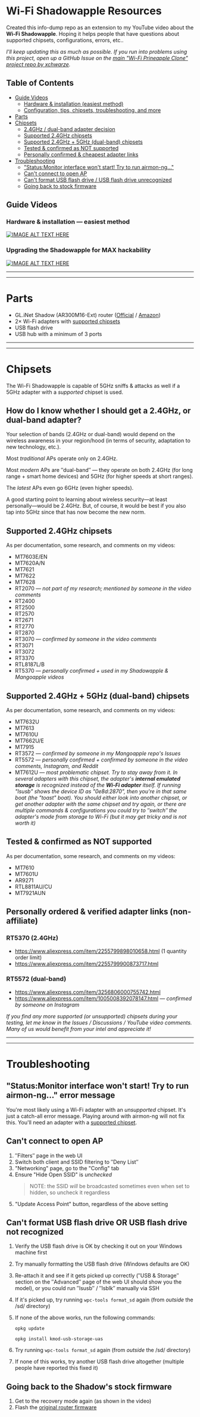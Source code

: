 # Wi-Fi Shadowapple Resources
Created this info-dump repo as an extension to my YouTube video about the **Wi-Fi Shadowapple**. Hoping it helps people that have questions about supported chipsets, configurations, errors, etc..

*I'll keep updating this as much as possible. If you run into problems using this project, open up a GitHub Issue on the [main "Wi-Fi Prineapple Clone" project repo by xchwarze](https://github.com/xchwarze/wifi-pineapple-cloner).*

## Table of Contents
- [Guide Videos](https://github.com/SHUR1K-N/wifi-shadowapple-resources#guide-videos)
	- [Hardware & installation (easiest method)](https://github.com/SHUR1K-N/wifi-shadowapple-resources#hardware--installation-easiest-method)
	- [Configuration, tips, chipsets, troubleshooting, and more](https://github.com/SHUR1K-N/wifi-shadowapple-resources#upgrade--configuration-tips-chipsets-troubleshooting-and-more)
- [Parts](https://github.com/SHUR1K-N/wifi-shadowapple-resources#parts)
- [Chipsets](https://github.com/SHUR1K-N/wifi-shadowapple-resources#chipsets)
  - [2.4GHz / dual-band adapter decision](https://github.com/SHUR1K-N/wifi-shadowapple-resources#how-do-i-know-whether-i-should-get-a-24ghz-or-dual-band-adapter)
  - [Supported 2.4GHz chipsets](https://github.com/SHUR1K-N/wifi-shadowapple-resources#supported-24ghz-chipsets)
  - [Supported 2.4GHz + 5GHz (dual-band) chipsets](https://github.com/SHUR1K-N/wifi-shadowapple-resources#supported-24ghz--5ghz-dual-band-chipsets)
  - [Tested & confirmed as NOT supported](https://github.com/SHUR1K-N/wifi-shadowapple-resources#tested--confirmed-as-not-supported)
  - [Personally confirmed & cheapest adapter links](https://github.com/SHUR1K-N/WiFi-shadowapple-Resources#personally-ordered--verified-adapter-links-non-affiliate)
- [Troubleshooting](https://github.com/SHUR1K-N/wifi-shadowapple-resources#troubleshooting)
  - ["Status:Monitor interface won't start! Try to run airmon-ng..."](https://github.com/SHUR1K-N/wifi-shadowapple-resources#statusmonitor-interface-wont-start-try-to-run-airmon-ng-error-message)
  - [Can't connect to open AP](https://github.com/SHUR1K-N/wifi-shadowapple-resources#cant-connect-to-open-ap)
  - [Can't format USB flash drive / USB flash drive unrecognized](https://github.com/SHUR1K-N/WiFi-shadowapple-Resources#cant-format-usb-flash-drive-or-usb-flash-drive-not-recognized)
  - [Going back to stock firmware](https://github.com/SHUR1K-N/WiFi-shadowapple-Resources#going-back-to-the-shadows-stock-firmware)

## Guide Videos
### Hardware & installation — easiest method
[![IMAGE ALT TEXT HERE](https://img.youtube.com/vi/T-XcFUYe5Fg/maxresdefault.jpg)](https://youtu.be/T-XcFUYe5Fg)

### Upgrading the Shadowapple for MAX hackability
[![IMAGE ALT TEXT HERE](https://img.youtube.com/vi/pHtpso21P0o/maxresdefault.jpg)](https://www.youtube.com/watch?v=pHtpso21P0o&t=307s)

---
---
# Parts
* GL.iNet Shadow (AR300M16-Ext) router ([Official](https://store.gl-inet.com/products/gl-mt300n-v2-mini-smart-router) / [Amazon](https://www.amazon.com/dp/B073TSK26W))
* 2× Wi-Fi adapters with [supported chipsets](https://github.com/SHUR1K-N/wifi-shadowapple-resources#chipsets)
* USB flash drive
* USB hub with a minimum of 3 ports

---
---
# Chipsets
The Wi-Fi Shadowapple is capable of 5GHz sniffs & attacks as well if a 5GHz adapter with a _supported_ chipset is used.

## How do I know whether I should get a 2.4GHz, or dual-band adapter?

Your selection of bands (2.4GHz or dual-band) would depend on the wireless awareness in your region/hood (in terms of security, adaptation to new technology, etc.).

Most *traditional* APs operate only on 2.4GHz.

Most *modern* APs are ″dual-band″ ― they operate on both 2.4GHz (for long range + smart home devices) and 5GHz (for higher speeds at short ranges).

The *latest* APs even go 6GHz (even higher speeds).

A good starting point to learning about wireless security―at least personally―would be 2.4GHz. But, of course, it would be best if you also tap into 5GHz since that has now become the new norm.

## Supported 2.4GHz chipsets
As per documentation, some research, and comments on my videos:

* MT7603E/EN
* MT7620A/N
* MT7621
* MT7622
* MT7628
* RT2070 ― _not part of my research; mentioned by someone in the video comments_
* RT2400
* RT2500
* RT2570
* RT2671
* RT2770
* RT2870
* RT3070 ― _confirmed by someone in the video comments_
* RT3071
* RT3072
* RT3370
* RTL8187L/B
* RT5370 ― _personally confirmed + used in my Shadowapple & Mangoapple videos_

## Supported 2.4GHz + 5GHz (dual-band) chipsets
As per documentation, some research, and comments on my videos:

* MT7632U
* MT7613
* MT7610U
* MT7662U/E
* MT7915
* RT3572 ― _confirmed by someone in my Mangoapple repo's Issues_
* RT5572 ― _personally confirmed + confirmed by someone in the video comments, Instagram, and Reddit_
* MT7612U ― _most problematic chipset. Try to stay away from it. In several adapters with this chipset, the adapter's **internal emulated storage** is recognized instead of the **Wi-Fi adapter** itself. If running "lsusb" shows the device ID as "0e8d:2870", then you're in that same boat (the "toast" boat). You should either look into another chipset, or get another adapter with the same chipset and try again, or there are multiple commands & configurations you could try to ″switch″ the adapter's mode from storage to Wi-Fi (but it may get tricky and is not worth it)_

## Tested & confirmed as NOT supported
As per documentation, some research, and comments on my videos:

* MT7610
* MT7601U
* AR9271
* RTL8811AU/CU
* MT7921AUN

## Personally ordered & verified adapter links (non-affiliate)
### RT5370 (2.4GHz)
* https://www.aliexpress.com/item/2255799898010658.html (1 quantity order limit)
* https://www.aliexpress.com/item/2255799900873717.html

### RT5572 (dual-band)
* https://www.aliexpress.com/item/3256806000755742.html
* https://www.aliexpress.com/item/1005008392078147.html ― _confirmed by someone on Instagram_

_If you find any more supported (or unsupported) chipsets during your testing, let me know in the Issues / Discussions / YouTube video comments. Many of us would benefit from your intel and appreciate it!_

---
---

# Troubleshooting
## "Status:Monitor interface won't start! Try to run airmon-ng..." error message
You're most likely using a Wi-Fi adapter with an _unsupported_ chipset. It's just a catch-all error message. Playing around with airmon-ng will not fix this. You'll need an adapter with a [supported chipset](https://github.com/SHUR1K-N/wifi-shadowapple-resources#chipsets).

## Can't connect to open AP
1. ″Filters″ page in the web UI
2. Switch both client and SSID filtering to ″Deny List″
3. "Networking" page, go to the "Config" tab
4. Ensure "Hide Open SSID" is _unchecked_
   > NOTE: the SSID _will_ be broadcasted sometimes even when set to hidden, so uncheck it regardless
6. "Update Access Point" button, regardless of the above setting

## Can't format USB flash drive OR USB flash drive not recognized
1. Verify the USB flash drive is OK by checking it out on your Windows machine first
2. Try manually formatting the USB flash drive (Windows defaults are OK)
3. Re-attach it and see if it gets picked up correctly (″USB & Storage″ section on the ″Advanced″ page of the web UI should show you the model), or you could run ″lsusb″ / ″lsblk″ manually via SSH
4. If it's picked up, try running `wpc-tools format_sd` again (from *outside* the /sd/ directory)
5. If none of the above works, run the following commands:
   
   `opkg update`
   
   `opkg install kmod-usb-storage-uas`
7. Try running `wpc-tools format_sd` again (from *outside* the /sd/ directory)
8. If none of this works, try another USB flash drive altogether (multiple people have reported this fixed it)

## Going back to the Shadow's stock firmware
1. Get to the recovery mode again (as shown in the video)
2. Flash the [original router firmware](https://dl.gl-inet.com/router/ar300m16/stable)

